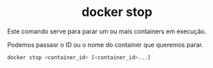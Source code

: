 <h1 align="center"><codee>docker stop</code></h1>

Este comando serve para parar um ou mais containers em execução.

Podemos passasr o ID ou o nome do container que queremos parar.

```bash
docker stop <container_id> [<container_id>...]
```